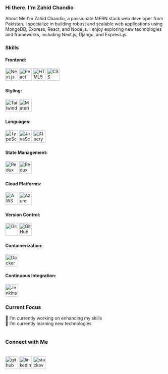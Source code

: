 ### Hi there. I'm Zahid Chandio
About Me
I'm Zahid Chandio, a passionate MERN stack web developer from Pakistan. I specialize in building robust and scalable web applications using MongoDB, Express, React, and Node.js. I enjoy exploring new technologies and frameworks, including Next.js, Django, and Express.js.

### Skills
#### Frontend:
<img src='https://img.shields.io/badge/next.js-%23000000.svg?&style=for-the-badge&logo=next.js&logoColor=white' alt='Next.js' height='40'>
<img src='https://img.shields.io/badge/react-%2361DAFB.svg?&style=for-the-badge&logo=react&logoColor=white' alt='React' height='40'>
<img src='https://img.shields.io/badge/html5-%23E34F26.svg?&style=for-the-badge&logo=html5&logoColor=white' alt='HTML5' height='40'>
<img src='https://img.shields.io/badge/css3-%231572B6.svg?&style=for-the-badge&logo=css3&logoColor=white' alt='CSS' height='40'>

#### Styling:
<img src='https://img.shields.io/badge/tailwindcss-%2338B2AC.svg?&style=for-the-badge&logo=tailwind-css&logoColor=white' alt='Tailwind CSS' height='40'>
<img src='https://img.shields.io/badge/material--ui-%230081CB.svg?&style=for-the-badge&logo=material-ui&logoColor=white' alt='Material-UI' height='40'>

#### Languages:
<img src='https://img.shields.io/badge/typescript-%3178C6.svg?&style=for-the-badge&logo=typescript&logoColor=white' alt='TypeScript' height='40'>
<img src='https://img.shields.io/badge/javascript-%23F7DF1E.svg?&style=for-the-badge&logo=javascript&logoColor=black' alt='JavaScript' height='40'>
<img src='https://img.shields.io/badge/jquery-%230769AD.svg?&style=for-the-badge&logo=jquery&logoColor=white' alt='jQuery' height='40'>

#### State Management:
<img src='https://img.shields.io/badge/redux-%23764ABC.svg?&style=for-the-badge&logo=redux&logoColor=white' alt='Redux' height='40'>
<img src='https://img.shields.io/badge/redux_saga-%23A05047.svg?&style=for-the-badge&logo=redux-saga&logoColor=white' alt='Redux Saga' height='40'>

#### Cloud Platforms:
<img src='https://img.shields.io/badge/aws-%23232F3E.svg?&style=for-the-badge&logo=amazon-aws&logoColor=white' alt='AWS' height='40'>
<img src='https://img.shields.io/badge/azure-%230072C6.svg?&style=for-the-badge&logo=microsoft-azure&logoColor=white' alt='Azure' height='40'>

#### Version Control:
<img src='https://img.shields.io/badge/git-%23F05032.svg?&style=for-the-badge&logo=git&logoColor=white' alt='Git' height='40'>
<img src='https://img.shields.io/badge/github-%23121011.svg?&style=for-the-badge&logo=github&logoColor=white' alt='GitHub' height='40'>

#### Containerization:
<img src='https://img.shields.io/badge/docker-%232496ED.svg?&style=for-the-badge&logo=docker&logoColor=white' alt='Docker' height='40'>

#### Continuous Integration:
<img src='https://img.shields.io/badge/jenkins-%23D24939.svg?&style=for-the-badge&logo=jenkins&logoColor=white' alt='Jenkins' height='40'>

### Current Focus<br>
🔭 I’m currently working on enhancing my skills<br>
🌱 I’m currently learning new technologies<br><br>
### Connect with Me<br><br>
[<img src='https://img.shields.io/badge/github-%23121011.svg?&style=for-the-badge&logo=github&logoColor=white' alt='github' height='40'>](https://github.com/ZahidChandio) [<img src='https://img.shields.io/badge/linkedin-%230077B5.svg?&style=for-the-badge&logo=linkedin&logoColor=white' alt='linkedin' height='40'>](https://www.linkedin.com/in/zahid-chandio/) [<img src='https://img.shields.io/badge/stackoverflow-%23FF5722.svg?&style=for-the-badge&logo=stackoverflow&logoColor=white' alt='stackoverflow' height='40'>](https://stackoverflow.com/users/17646863)
